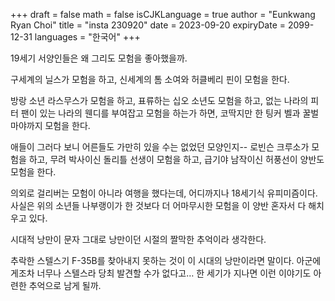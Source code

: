 +++
draft = false
math = false
isCJKLanguage = true
author = "Eunkwang Ryan Choi"
title = "insta 230920"
date = 2023-09-20
expiryDate = 2099-12-31
languages = "한국어"
+++

19세기 서양인들은 왜 그리도 모험을 좋아했을까.

구세계의 닐스가 모험을 하고, 신세계의 톰 소여와 허클베리 핀이 모험을 한다.

방랑 소년 라스무스가 모험을 하고, 표류하는 십오 소년도 모험을 하고, 없는 나라의 피터 팬이 있는 나라의 웬디를 부여잡고 모험을 하는가 하면, 코딱지만 한 팅커 벨과 꿀벌 마야까지 모험을 한다.

애들이 그러다 보니 어른들도 가만히 있을 수는 없었던 모양인지-- 로빈슨 크루소가 모험을 하고, 무려 박사이신 돌리틀 선생이 모험을 하고, 급기야 남작이신 허풍선이 양반도 모험을 한다.

의외로 걸리버는 모험이 아니라 여행을 했다는데, 어디까지나 18세기식 유피미즘이다. 사실은 위의 소년들 나부랭이가 한 것보다 더 어마무시한 모험을 이 양반 혼자서 다 해치우고 있다.

시대적 낭만이 문자 그대로 낭만이던 시절의 짤막한 추억이라 생각한다.

추락한 스텔스기 F-35B를 찾아내지 못하는 것이 이 시대의 낭만이라면 말이다. 아군에게조차 너무나 스텔스라 당최 발견할 수가 없다고… 한 세기가 지나면 이런 이야기도 아련한 추억으로 남게 될까.
